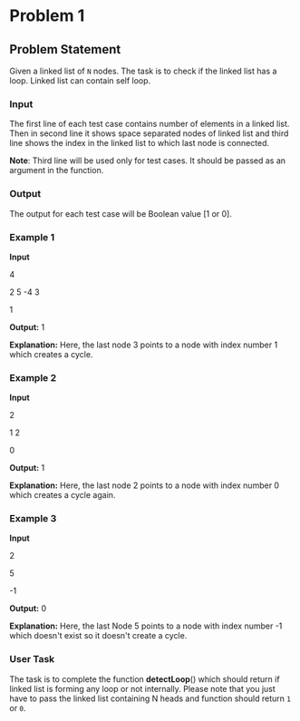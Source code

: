 # Problem 1

## Problem Statement

Given a linked list of `N` nodes. The task is to check if the linked list has a loop. Linked list can contain self loop.

### Input

The first line of each test case contains number of elements in a linked list. Then in second line it shows space separated nodes of linked list and third line shows the index in the linked list to which last node is connected.

**Note**: Third line will be used only for test cases. It should be passed as an argument in the function.

### Output

The output for each test case will be Boolean value [1 or 0].

### Example 1

**Input**

4

2 5 -4 3

1

**Output:**
1

**Explanation:**
Here, the last node 3 points to a node with index number 1 which creates a cycle.

### Example 2

**Input**

2

1 2

0

**Output:**
1

**Explanation:** Here, the last node 2 points to a node with index number 0 which creates a cycle again.

### Example 3

**Input**

2

5

-1

**Output:**
0

**Explanation:** Here, the last Node 5 points to a node with index number -1 which doesn't exist so it doesn't create a cycle.

### User Task

The task is to complete the function **detectLoop**() which should return if linked list is forming any loop or not internally. Please note that you just have to pass the linked list containing N heads and function should return `1` or `0`.
